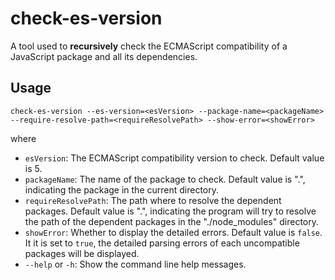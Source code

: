 # check-es-version

A tool used to **recursively** check the ECMAScript compatibility of a
JavaScript package and all its dependencies.

## Usage

```
check-es-version --es-version=<esVersion> --package-name=<packageName> --require-resolve-path=<requireResolvePath> --show-error=<showError>
```

where

- `esVersion`: The ECMAScript compatibility version to check. Default value is 5.
- `packageName`: The name of the package to check. Default value is ".", indicating
the package in the current directory.
- `requireResolvePath`: The path where to resolve the dependent packages. Default value
is ".", indicating the program will try to resolve the path of the dependent packages
in the "./node_modules" directory.
- `showError`: Whether to display the detailed errors. Default value is `false`.
It it is set to `true`, the detailed parsing errors of each uncompatible packages
will be displayed.
- `--help` or `-h`: Show the command line help messages.


